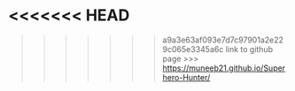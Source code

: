 <<<<<<< HEAD
=======


>>>>>>> a9a3e63af093e7d7c97901a2e229c065e3345a6c
link to github page >>> https://muneeb21.github.io/Superhero-Hunter/
